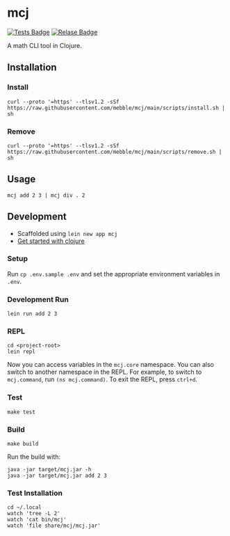 # mcj

[![Tests Badge](https://github.com/mebble/mcj/actions/workflows/tests.yml/badge.svg)](https://github.com/mebble/mcj/actions/workflows/tests.yml)
[![Relase Badge](https://github.com/mebble/mcj/actions/workflows/release.yml/badge.svg)](https://github.com/mebble/mcj/actions/workflows/release.yml)

A math CLI tool in Clojure.

## Installation

### Install

```
curl --proto '=https' --tlsv1.2 -sSf https://raw.githubusercontent.com/mebble/mcj/main/scripts/install.sh | sh
```

### Remove

```
curl --proto '=https' --tlsv1.2 -sSf https://raw.githubusercontent.com/mebble/mcj/main/scripts/remove.sh | sh
```

## Usage

```
mcj add 2 3 | mcj div . 2
```

## Development

- Scaffolded using `lein new app mcj`
- [Get started with clojure](https://www.braveclojure.com/getting-started/)

### Setup

Run `cp .env.sample .env` and set the appropriate environment variables in `.env`.

### Development Run

```
lein run add 2 3
```

### REPL

```
cd <project-root>
lein repl
```

Now you can access variables in the `mcj.core` namespace. You can also switch to another namespace in the REPL. For example, to switch to `mcj.command`, run `(ns mcj.command)`. To exit the REPL, press `ctrl+d`.

### Test

```
make test
```

### Build

```
make build
```

Run the build with:

```
java -jar target/mcj.jar -h
java -jar target/mcj.jar add 2 3
```

### Test Installation

```
cd ~/.local
watch 'tree -L 2'
watch 'cat bin/mcj'
watch 'file share/mcj/mcj.jar'
```
